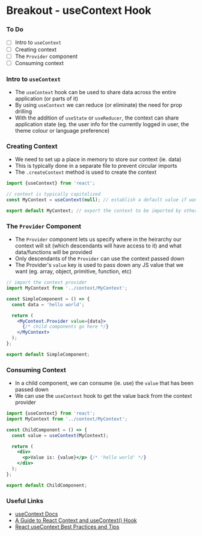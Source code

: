 # Breakout - useContext Hook

### To Do
* [ ] Intro to `useContext`
* [ ] Creating context
* [ ] The `Provider` component
* [ ] Consuming context

### Intro to `useContext`
* The `useContext` hook can be used to share data across the entire application (or parts of it)
* By using `useContext` we can reduce (or eliminate) the need for prop drilling
* With the addition of `useState` or `useReducer`, the context can share application state (eg. the user info for the currently logged in user, the theme colour or language preference)

### Creating Context
* We need to set up a place in memory to store our context (ie. data)
* This is typically done in a separate file to prevent circular imports
* The `.createContext` method is used to create the context

```js
import {useContext} from 'react';

// context is typically capitalized
const MyContext = useContext(null); // establish a default value if wanted

export default MyContext; // export the context to be imported by other components
```

### The `Provider` Component
* The `Provider` component lets us specify where in the heirarchy our context will sit (which descendants will have access to it) and what data/functions will be provided
* Only descendants of the `Provider` can use the context passed down
* The Provider's `value` key is used to pass down any JS value that we want (eg. array, object, primitive, function, etc)

```jsx
// import the context provider
import MyContext from '../context/MyContext';

const SimpleComponent = () => {
  const data = 'hello world';

  return (
    <MyContext.Provider value={data}>
      {/* child components go here */}
    </MyContext>
  );
};

export default SimpleComponent;
```

### Consuming Context
* In a child component, we can consume (ie. use) the `value` that has been passed down
* We can use the `useContext` hook to get the value back from the context provider

```jsx
import {useContext} from 'react';
import MyContext from '../context/MyContext';

const ChildComponent = () => {
  const value = useContext(MyContext);

  return (
    <div>
      <p>Value is: {value}</p> {/* 'hello world' */}
    </div>
  );
};

export default ChildComponent;
```

### Useful Links
* [useContext Docs](https://react.dev/reference/react/useContext)
* [A Guide to React Context and useContext() Hook](https://dmitripavlutin.com/react-context-and-usecontext/)
* [React useContext Best Practices and Tips](https://mobileappcircular.com/react-usecontext-best-practices-and-tips-b6eccaad8a15)
